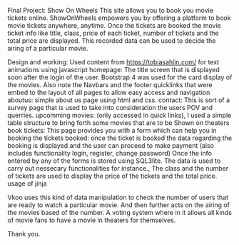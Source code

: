 Final Project: Show On Wheels
This site allows you to book you movie tickets online.
ShowOnWheels empowers you by offering a platform to book movie tickets anywhere, anytime.
Once the tickets are booked the movie ticket info like title, class, price of each ticket, number of tickets and the total price are displayed.
This recorded data can be used to decide the airing of a particular movie.

Design and working:
Used content from https://tobiasahlin.com/ for text animations using javascript
homepage: The title screen that is displayed soon after the login of the user.
Bootstrap 4 was used for the card display of the movies. Also note the Navbars and the footer quicklinks that were embed to the layout of all pages to allow easy access and navigation
aboutus: simple about us page using html and css.
contact: This is sort of a survey page that is used to take into consideration the users POV and querries.
upcomming movies: (only accessed in quick links), I used a simple table structure to bring forth some movies that are to be Shown on theaters
book tickets: This page provides you with a form which can help you in booking the tickets
booked: once the ticket is booked the data regarding the booking is displayed and the user can proceed to make payment
(also includes functionality login, register, change password)
Once the info entered by any of the forms is stored using SQL3lite. The data is used to carry out nessecary functionalities
for instance., The class and the number of tickets are used to display the price of the tickets and the total price. usage of jinja

Vkoo uses this kind of data manipulation to check the number of users that are ready to watch a particular movie. And then further acts on the airing of the movies based of the number.
A voting system where in it allows all kinds of movie fans to have a movie in theaters for themselves.

Thank you.